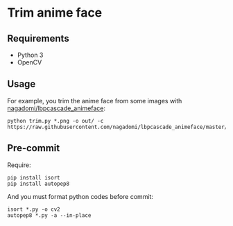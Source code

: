 # Trim anime face

## Requirements

- Python 3
- OpenCV

## Usage

For example, you trim the anime face from some images with [nagadomi/lbpcascade_animeface](https://raw.githubusercontent.com/nagadomi/lbpcascade_animeface/master/lbpcascade_animeface.xml):

```
python trim.py *.png -o out/ -c https://raw.githubusercontent.com/nagadomi/lbpcascade_animeface/master/lbpcascade_animeface.xml
```

## Pre-commit

Require:

```
pip install isort
pip install autopep8
```

And you must format python codes before commit:

```
isort *.py -o cv2
autopep8 *.py -a --in-place
```
